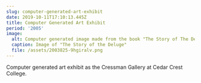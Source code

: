 ```yaml
---
slug: computer-generated-art-exhibit
date: 2019-10-11T17:10:13.445Z
title: Computer Generated Art Exhibit
period: '2005'
image:
  alt: Computer generated image made from the book "The Story of The Deluge"
  caption: Image of "The Story of the Deluge"
  file: /assets/2003825-9hgiralv.png
---
```

Computer generated art exhibit as the Cressman Gallery at Cedar Crest College.
